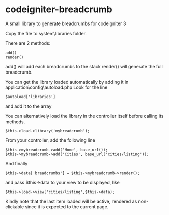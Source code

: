 # codeigniter-breadcrumb
A small library to generate breadcrumbs for codeigniter 3

Copy the file to system\libraries folder.

There are 2 methods:

    add()
    render()

add() will add each breadcrumbs to the stack
render() will generate the full breadcrumb.

You can get the library loaded automatically by adding it in
application\config\autoload.php
Look for the line

    $autoload['libraries']
    
and add it to the array

You can alternatively load the library in the controller itself before calling its methods.

    $this->load->library('mybreadcrumb');
    
From your controller, add the following line

    $this->mybreadcrumb->add('Home', base_url());
    $this->mybreadcrumb->add('Cities', base_url('cities/listing'));

And finally

    $this->data['breadcrumbs'] = $this->mybreadcrumb->render();
    
and pass $this->data to your view to be displayed, like

    $this->load->view('cities/listing',$this->data);
    
Kindly note that the last item loaded will be active, rendered as non-clickable since it is expected to the current page.


